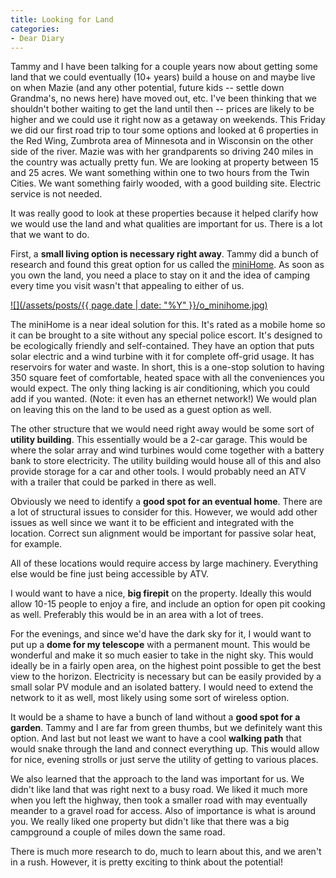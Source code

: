 ```yaml
---
title: Looking for Land
categories:
- Dear Diary
---
```


Tammy and I have been talking for a couple years now about getting some land that we could eventually (10+ years) build a house on and maybe live on when Mazie (and any other potential, future kids -- settle down Grandma's, no news here) have moved out, etc. I've been thinking that we shouldn't bother waiting to get the land until then -- prices are likely to be higher and we could use it right now as a getaway on weekends.
This Friday we did our first road trip to tour some options and looked at 6 properties in the Red Wing, Zumbrota area of Minnesota and in Wisconsin on the other side of the river. Mazie was with her grandparents so driving 240 miles in the country was actually pretty fun. We are looking at property between 15 and 25 acres. We want something within one to two hours from the Twin Cities. We want something fairly wooded, with a good building site. Electric service is not needed.

It was really good to look at these properties because it helped clarify how we would use the land and what qualities are important for us. There is a lot that we want to do.

First, a **small living option is necessary right away**. Tammy did a bunch of research and found this great option for us called the [miniHome](http://www.sustain.ca/). As soon as you own the land, you need a place to stay on it and the idea of camping every time you visit wasn't that appealing to either of us.

[![](/assets/posts/{{ page.date | date: "%Y" }}/o_minihome.jpg)](http://www.sustain.ca/)

The miniHome is a near ideal solution for this. It's rated as a mobile home so it can be brought to a site without any special police escort. It's designed to be ecologically friendly and self-contained. They have an option that puts solar electric and a wind turbine with it for complete off-grid usage. It has reservoirs for water and waste. In short, this is a one-stop solution to having 350 square feet of comfortable, heated space with all the conveniences you would expect. The only thing lacking is air conditioning, which you could add if you wanted. (Note: it even has an ethernet network!) We would plan on leaving this on the land to be used as a guest option as well.

The other structure that we would need right away would be some sort of **utility building**. This essentially would be a 2-car garage. This would be where the solar array and wind turbines would come together with a battery bank to store electricity. The utility building would house all of this and also provide storage for a car and other tools. I would probably need an ATV with a trailer that could be parked in there as well.

Obviously we need to identify a **good spot for an eventual home**. There are a lot of structural issues to consider for this. However, we would add other issues as well since we want it to be efficient and integrated with the location. Correct sun alignment would be important for passive solar heat, for example.

All of these locations would require access by large machinery. Everything else would be fine just being accessible by ATV.

I would want to have a nice, **big firepit** on the property. Ideally this would allow 10-15 people to enjoy a fire, and include an option for open pit cooking as well. Preferably this would be in an area with a lot of trees.

For the evenings, and since we'd have the dark sky for it, I would want to put up a **dome for my telescope** with a permanent mount. This would be wonderful and make it so much easier to take in the night sky. This would ideally be in a fairly open area, on the highest point possible to get the best view to the horizon. Electricity is necessary but can be easily provided by a small solar PV module and an isolated battery. I would need to extend the network to it as well, most likely using some sort of wireless option.

It would be a shame to have a bunch of land without a **good spot for a garden**. Tammy and I are far from green thumbs, but we definitely want this option. And last but not least we want to have a cool **walking path** that would snake through the land and connect everything up. This would allow for nice, evening strolls or just serve the utility of getting to various places.

We also learned that the approach to the land was important for us. We didn't like land that was right next to a busy road. We liked it much more when you left the highway, then took a smaller road with may eventually meander to a gravel road for access. Also of importance is what is around you. We really liked one property but didn't like that there was a big campground a couple of miles down the same road.

There is much more research to do, much to learn about this, and we aren't in a rush. However, it is pretty exciting to think about the potential!
